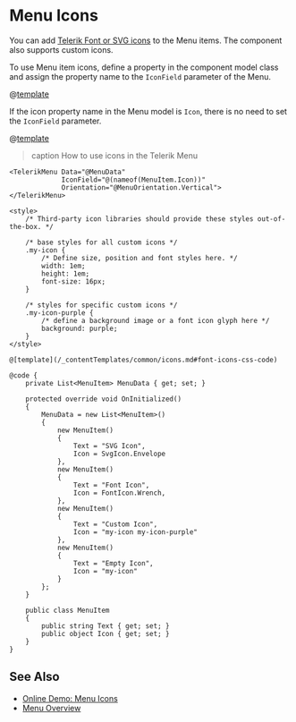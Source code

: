
# Menu Icons

You can add [Telerik Font or SVG icons](slug:common-features-icons) to the Menu items. The component also supports custom icons.

To use Menu item icons, define a property in the component model class and assign the property name to the `IconField` parameter of the Menu.

@[template](/_contentTemplates/common/icons.md#icon-property-supported-types)

If the icon property name in the Menu model is `Icon`, there is no need to set the `IconField` parameter.

@[template](/_contentTemplates/common/icons.md#font-icons-css-note)

>caption How to use icons in the Telerik Menu

````RAZOR
<TelerikMenu Data="@MenuData"
             IconField="@(nameof(MenuItem.Icon))"
             Orientation="@MenuOrientation.Vertical">
</TelerikMenu>

<style>
    /* Third-party icon libraries should provide these styles out-of-the-box. */

    /* base styles for all custom icons */
    .my-icon {
        /* Define size, position and font styles here. */
        width: 1em;
        height: 1em;
        font-size: 16px;
    }

    /* styles for specific custom icons */
    .my-icon-purple {
        /* define a background image or a font icon glyph here */
        background: purple;
    }
</style>

@[template](/_contentTemplates/common/icons.md#font-icons-css-code)

@code {
    private List<MenuItem> MenuData { get; set; }

    protected override void OnInitialized()
    {
        MenuData = new List<MenuItem>()
        {
            new MenuItem()
            {
                Text = "SVG Icon",
                Icon = SvgIcon.Envelope
            },
            new MenuItem()
            {
                Text = "Font Icon",
                Icon = FontIcon.Wrench,
            },
            new MenuItem()
            {
                Text = "Custom Icon",
                Icon = "my-icon my-icon-purple"
            },
            new MenuItem()
            {
                Text = "Empty Icon",
                Icon = "my-icon"
            }
        };
    }

    public class MenuItem
    {
        public string Text { get; set; }
        public object Icon { get; set; }
    }
}
````

## See Also

* [Online Demo: Menu Icons](https://demos.telerik.com/blazor-ui/menu/images)
* [Menu Overview](slug:components/menu/overview)
